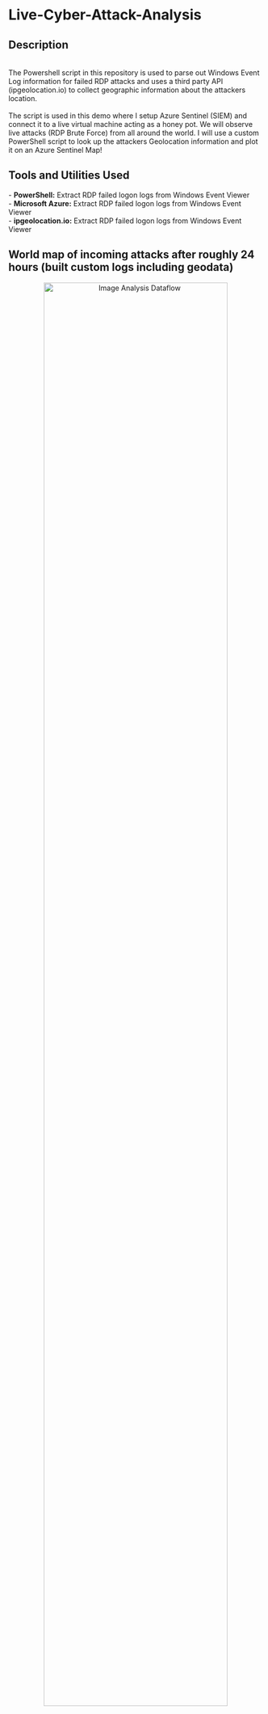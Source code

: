 <h1>Live-Cyber-Attack-Analysis</h1>

<h2>Description</h2>
<br />The Powershell script in this repository is used to parse out Windows Event Log information for failed RDP attacks and uses a third party API (ipgeolocation.io) to collect geographic information about the attackers location.
<br />

<br />
The script is used in this demo where I setup Azure Sentinel (SIEM) and connect it to a live virtual machine acting as a honey pot.
We will observe live attacks (RDP Brute Force) from all around the world. I will use a custom PowerShell script to
look up the attackers Geolocation information and plot it on an Azure Sentinel Map!
<br />

<h2>Tools and Utilities Used</h2>
- <b>PowerShell:</b> Extract RDP failed logon logs from Windows Event Viewer 
<br />
- <b>Microsoft Azure:</b> Extract RDP failed logon logs from Windows Event Viewer 
<br />
- <b>ipgeolocation.io:</b> Extract RDP failed logon logs from Windows Event Viewer 
<br />

<h2>World map of incoming attacks after roughly 24 hours (built custom logs including geodata)</h2>

<p align="center">
<img src="https://i.imgur.com/VM30Z6x.png" height="85%" width="85%" alt="Image Analysis Dataflow"/>
</p>
